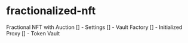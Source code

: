 # fractionalized-nft
Fractional NFT with Auction
[] - Settings
[] - Vault Factory
[] - Initialized Proxy
[] - Token Vault
